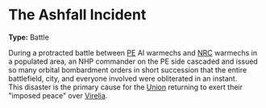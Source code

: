 # The Ashfall Incident

**Type:** Battle  

During a protracted battle between [PE](/Factions/The%20People's%20Engine.md) AI warmechs and [NRC](/Factions/Noble%20Rook%20Confederacy.md) warmechs in a populated area, an NHP commander on the PE side cascaded and issued so many orbital bombardment orders in short succession that the entire battlefield, city, and everyone involved were obliterated in an instant.  
This disaster is the primary cause for the [Union](/Factions/The%20Union.md) returning to exert their "imposed peace" over [Virelia](/Locations/Virelia.md).
